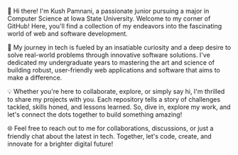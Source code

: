 👋 Hi there! I'm Kush Pamnani, a passionate junior pursuing a major in Computer Science at Iowa State University. Welcome to my corner of GitHub! Here, you'll find a collection of my endeavors into the fascinating world of web and software development.

🚀 My journey in tech is fueled by an insatiable curiosity and a deep desire to solve real-world problems through innovative software solutions. I've dedicated my undergraduate years to mastering the art and science of building robust, user-friendly web applications and software that aims to make a difference.

💡 Whether you're here to collaborate, explore, or simply say hi, I'm thrilled to share my projects with you. Each repository tells a story of challenges tackled, skills honed, and lessons learned. So, dive in, explore my work, and let's connect the dots together to build something amazing!

🌐 Feel free to reach out to me for collaborations, discussions, or just a friendly chat about the latest in tech. Together, let's code, create, and innovate for a brighter digital future!
